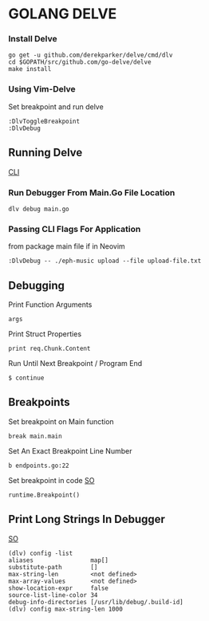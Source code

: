 # GOLANG DELVE

### Install Delve

```console
go get -u github.com/derekparker/delve/cmd/dlv
cd $GOPATH/src/github.com/go-delve/delve
make install
```

### Using Vim-Delve

Set breakpoint and run delve

```console
:DlvToggleBreakpoint
:DlvDebug
```

## Running Delve

[CLI](https://github.com/derekparker/delve/tree/master/Documentation/cli)

### Run Debugger From Main.Go File Location

```Console
dlv debug main.go
```

### Passing CLI Flags For Application

from package main file if in Neovim

```golang
:DlvDebug -- ./eph-music upload --file upload-file.txt
```

## Debugging

Print Function Arguments

```console
args
```

Print Struct Properties

```console
print req.Chunk.Content
```

Run Until Next Breakpoint / Program End

```console
$ continue
```

## Breakpoints

Set breakpoint on Main function

```console
break main.main
```

Set An Exact Breakpoint Line Number

```console
b endpoints.go:22
```

Set breakpoint in code [SO](https://stackoverflow.com/questions/35856911/how-can-i-set-breakpoints-by-the-sourcefile-line-number-in-delve)

```golang
runtime.Breakpoint()
```

## Print Long Strings In Debugger

[SO](https://stackoverflow.com/questions/52416263/how-do-i-print-the-full-value-of-a-string-variable-in-delve)

```console
(dlv) config -list
aliases                map[]
substitute-path        []
max-string-len         <not defined>
max-array-values       <not defined>
show-location-expr     false
source-list-line-color 34
debug-info-directories [/usr/lib/debug/.build-id]
(dlv) config max-string-len 1000
```
